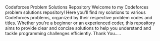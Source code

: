 Codeforces Problem Solutions Repository
Welcome to my Codeforces problem solutions repository! Here you'll find my solutions to various Codeforces problems, organized by their respective problem codes and titles. Whether you're a beginner or an experienced coder, this repository aims to provide clear and concise solutions to help you understand and tackle programming challenges efficiently.
Thank You.....
